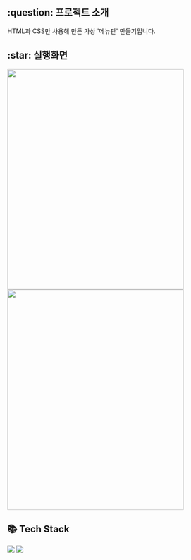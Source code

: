 <h2>:question: 프로젝트 소개</h2>
<p>HTML과 CSS만 사용해 만든 가상 '메뉴판' 만들기입니다.</p>

<h2>:star: 실행화면</h2>
<img src="https://github.com/user-attachments/assets/0ca88dc2-3476-4e94-af84-2082ac145cf5" width="400px" height="500px">
<img src="https://github.com/user-attachments/assets/2e6fa324-083b-4395-99a6-337eebb9bb85" width="400px" height="500px">

<h2>📚 Tech Stack</h2>
<div>
  <img src="https://img.shields.io/badge/HTML5-E34F26?style=flat&logo=HTML5&logoColor=white" />
  <img src="https://img.shields.io/badge/CSS3-1572B6?style=flat&logo=CSS3&logoColor=white" />
</div>

